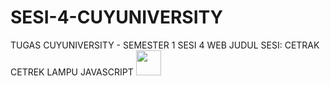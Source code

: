 # SESI-4-CUYUNIVERSITY
TUGAS CUYUNIVERSITY - SEMESTER 1 SESI 4 WEB  JUDUL SESI: CETRAK CETREK LAMPU JAVASCRIPT
<a href="https://cuyuniverse.co/author/Rizkirb" class="text-xl mt-5"><img src="https://camo.githubusercontent.com/c21023dceed977c34eaa3e995141d9fbbc5774fafa9e0f04b5553625c21dc491/68747470733a2f2f696d672e736869656c64732e696f2f6769746875622f7265706f2d73697a652f646561617072697a616c2f6c617261637439" style="max-width: 100%; display: inline-block;" width="40px" alt=""></a>
